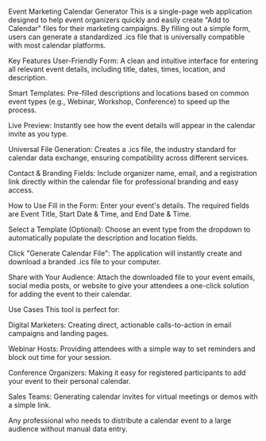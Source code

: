 Event Marketing Calendar Generator
This is a single-page web application designed to help event organizers quickly and easily create "Add to Calendar" files for their marketing campaigns. By filling out a simple form, users can generate a standardized .ics file that is universally compatible with most calendar platforms.

Key Features
User-Friendly Form: A clean and intuitive interface for entering all relevant event details, including title, dates, times, location, and description.

Smart Templates: Pre-filled descriptions and locations based on common event types (e.g., Webinar, Workshop, Conference) to speed up the process.

Live Preview: Instantly see how the event details will appear in the calendar invite as you type.

Universal File Generation: Creates a .ics file, the industry standard for calendar data exchange, ensuring compatibility across different services.

Contact & Branding Fields: Include organizer name, email, and a registration link directly within the calendar file for professional branding and easy access.

How to Use
Fill in the Form: Enter your event's details. The required fields are Event Title, Start Date & Time, and End Date & Time.

Select a Template (Optional): Choose an event type from the dropdown to automatically populate the description and location fields.

Click "Generate Calendar File": The application will instantly create and download a branded .ics file to your computer.

Share with Your Audience: Attach the downloaded file to your event emails, social media posts, or website to give your attendees a one-click solution for adding the event to their calendar.

Use Cases
This tool is perfect for:

Digital Marketers: Creating direct, actionable calls-to-action in email campaigns and landing pages.

Webinar Hosts: Providing attendees with a simple way to set reminders and block out time for your session.

Conference Organizers: Making it easy for registered participants to add your event to their personal calendar.

Sales Teams: Generating calendar invites for virtual meetings or demos with a simple link.

Any professional who needs to distribute a calendar event to a large audience without manual data entry.
